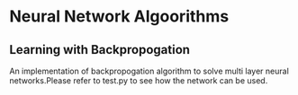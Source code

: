 Neural Network Algoorithms
==========================

Learning with Backpropogation
------------------------------

An implementation of backpropogation algorithm to solve multi layer neural 
networks.Please refer to test.py to see how the network can be used.
